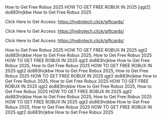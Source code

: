 How to Get Free Robux 2025 HOW TO GET FREE ROBUX IN 2025 [qgt2] do883hrjkbw How to Get Free Robux 2025

Click Here to Get Access: https://hydrotech.click/giftcards/

Click Here to Get Access: https://hydrotech.click/giftcards/

Click Here to Get Access: https://hydrotech.click/giftcards/

How to Get Free Robux 2025 HOW TO GET FREE ROBUX IN 2025 qgt2 do883hrjkbw How to Get Free Robux 2025, How to Get Free Robux 2025 HOW TO GET FREE ROBUX IN 2025 qgt2 do883hrjkbw How to Get Free Robux 2025, How to Get Free Robux 2025 HOW TO GET FREE ROBUX IN 2025 qgt2 do883hrjkbw How to Get Free Robux 2025, How to Get Free Robux 2025 HOW TO GET FREE ROBUX IN 2025 qgt2 do883hrjkbw How to Get Free Robux 2025, How to Get Free Robux 2025 HOW TO GET FREE ROBUX IN 2025 qgt2 do883hrjkbw How to Get Free Robux 2025, How to Get Free Robux 2025 HOW TO GET FREE ROBUX IN 2025 qgt2 do883hrjkbw How to Get Free Robux 2025, How to Get Free Robux 2025 HOW TO GET FREE ROBUX IN 2025 qgt2 do883hrjkbw How to Get Free Robux 2025, How to Get Free Robux 2025 HOW TO GET FREE ROBUX IN 2025 qgt2 do883hrjkbw How to Get Free Robux 2025
